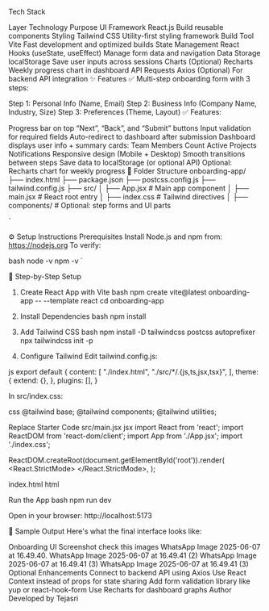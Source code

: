 Tech Stack

Layer	Technology	Purpose
UI Framework	React.js	Build reusable components
Styling	Tailwind CSS	Utility-first styling framework
Build Tool	Vite	Fast development and optimized builds
State Management	React Hooks (useState, useEffect)	Manage form data and navigation
Data Storage	localStorage	Save user inputs across sessions
Charts (Optional)	Recharts	Weekly progress chart in dashboard
API Requests	Axios (Optional)	For backend API integration
✨ Features
✅ Multi-step onboarding form with 3 steps:

Step 1: Personal Info (Name, Email)
Step 2: Business Info (Company Name, Industry, Size)
Step 3: Preferences (Theme, Layout)
✅ Features:

Progress bar on top
“Next”, “Back”, and “Submit” buttons
Input validation for required fields
Auto-redirect to dashboard after submission
Dashboard displays user info + summary cards:
Team Members Count
Active Projects
Notifications
Responsive design (Mobile + Desktop)
Smooth transitions between steps
Save data to localStorage (or optional API)
Optional: Recharts chart for weekly progress
📁 Folder Structure
onboarding-app/ ├── index.html ├── package.json ├── postcss.config.js ├── tailwind.config.js ├── src/ │ ├── App.jsx # Main app component │ ├── main.jsx # React root entry │ ├── index.css # Tailwind directives │ ├── components/ # Optional: step forms and UI parts

`

⚙️ Setup Instructions
Prerequisites
Install Node.js and npm from: https://nodejs.org
To verify:

bash node -v npm -v `

🔧 Step-by-Step Setup
1. Create React App with Vite
bash npm create vite@latest onboarding-app -- --template react cd onboarding-app

2. Install Dependencies
bash npm install

3. Add Tailwind CSS
bash npm install -D tailwindcss postcss autoprefixer npx tailwindcss init -p

4. Configure Tailwind
Edit tailwind.config.js:

js export default { content: [ "./index.html", "./src/*/.{js,ts,jsx,tsx}", ], theme: { extend: {}, }, plugins: [], }

In src/index.css:

css @tailwind base; @tailwind components; @tailwind utilities;

Replace Starter Code
src/main.jsx
jsx import React from 'react'; import ReactDOM from 'react-dom/client'; import App from './App.jsx'; import './index.css';

ReactDOM.createRoot(document.getElementById('root')).render( <React.StrictMode> </React.StrictMode>, );

index.html
html

<script type="module" src="/src/main.jsx"></script>
Run the App
bash npm run dev

Open in your browser: http://localhost:5173

📸 Sample Output
Here's what the final interface looks like:

Onboarding UI Screenshot
check this images
WhatsApp Image 2025-06-07 at 16.49.40.
WhatsApp Image 2025-06-07 at 16.49.41 (2)
WhatsApp Image 2025-06-07 at 16.49.41 (3)
WhatsApp Image 2025-06-07 at 16.49.41 (3)
Optional Enhancements
Connect to backend API using Axios
Use React Context instead of props for state sharing
Add form validation library like yup or react-hook-form
Use Recharts for dashboard graphs
Author
Developed by Tejasri

